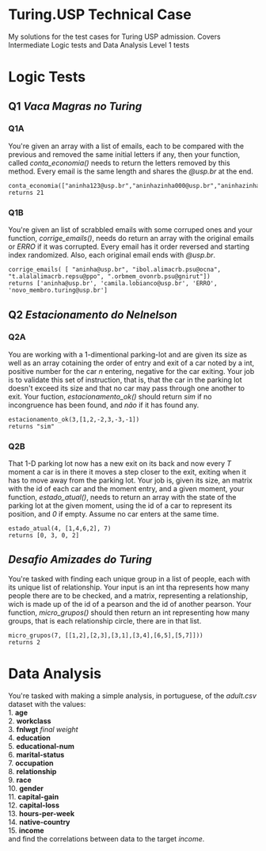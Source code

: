 # Turing.USP Technical Case
My solutions for the test cases for Turing USP admission. Covers Intermediate Logic tests and Data Analysis Level 1 tests
# Logic Tests
## Q1 _Vaca Magras no Turing_
### Q1A
You're given an array with a list of emails, each to be compared with the previous and removed the same initial letters if any, then your function, called _conta_economia()_ needs to return the letters removed by this method. Every email is the same length and shares the _@usp.br_ at the end.

```
conta_economia(["aninha123@usp.br","aninhazinha000@usp.br","aninhazinhainha@usp.br","jerson331@usp.br","jersaopika@usp.br","aninhaeudnv@usp.br"]
returns 21
```

### Q1B
You're given an list of scrabbled emails with some corruped ones and your function, _corrige_emails()_, needs do return an array with the original emails or _ERRO_ if it was corrupted. Every email has it order reversed and starting index randomized. Also, each original email ends with _@usp.br_. 
```
corrige_emails( [ "aninha@usp.br", "ibol.alimacrb.psu@ocna", "t.alalalimacrb.repsu@ppo", ".orbmem_ovonrb.psu@gnirut"])
returns ['aninha@usp.br', 'camila.lobianco@usp.br', 'ERRO', 'novo_membro.turing@usp.br']
```
## Q2 _Estacionamento do Nelnelson_
### Q2A
You are working with a 1-dimentional parking-lot and are given its size as well as an array cotaining the order of entry and exit of a car noted by a int, positive number for the car _n_ entering, negative for the car exiting. Your job is to validate this set of instruction, that is, that the car in the parking lot doesn't exceed its size and that no car may pass through one another to exit. Your fuction, _estacionamento_ok()_ should return _sim_ if no incongruence has been found, and _não_ if it has found any.
```
estacionamento_ok(3,[1,2,-2,3,-3,-1])      
returns "sim"
```
### Q2B
That 1-D parking lot now has a new exit on its back and now every _T_ moment a car is in there it moves a step closer to the exit, exiting when it has to move away from the parking lot. Your job is, given its size, an matrix with the id of each car and the moment entry, and a given moment, your function, _estado_atual()_, needs to return an array with the state of the parking lot at the given moment, using the id of a car to represent its position, and _0_ if empty. Assume no car enters at the same time.
```
estado_atual(4, [1,4,6,2], 7)              
returns [0, 3, 0, 2]
```
## _Desafio Amizades do Turing_
You're tasked with finding each unique group in a list of people, each with its unique list of relationship. Your input is an int tha represents how many people there are to be checked, and a matrix, representing a relationship, wich is made up of the id of a pearson and the id of another pearson. Your function, _micro_grupos()_ should then return an int representing how many groups, that is each relationship circle, there are in that list.
```
micro_grupos(7, [[1,2],[2,3],[3,1],[3,4],[6,5],[5,7]]))
returns 2
```
# Data Analysis
You're tasked with making a simple analysis, in portuguese, of the _adult.csv_ dataset with the values:<br>
    1. **age** <br>
    2. **workclass**<br>
    3. **fnlwgt** _final weight_<br>
    4. **education** <br>
    5. **educational-num** <br>
    6. **marital-status** <br>
    7. **occupation**<br>
    8. **relationship** <br>
    9. **race**<br>
    10. **gender** <br>
    11. **capital-gain** <br>
    12. **capital-loss**<br>
    13. **hours-per-week**<br>
    14. **native-country** <br>
    15. **income** <br>
and find the correlations between data to the target _income_.

